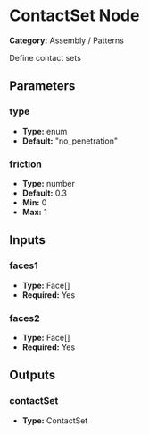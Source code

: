 
# ContactSet Node

**Category:** Assembly / Patterns

Define contact sets

## Parameters


### type
- **Type:** enum
- **Default:** "no_penetration"





### friction
- **Type:** number
- **Default:** 0.3
- **Min:** 0
- **Max:** 1



## Inputs


### faces1
- **Type:** Face[]
- **Required:** Yes



### faces2
- **Type:** Face[]
- **Required:** Yes



## Outputs


### contactSet
- **Type:** ContactSet




